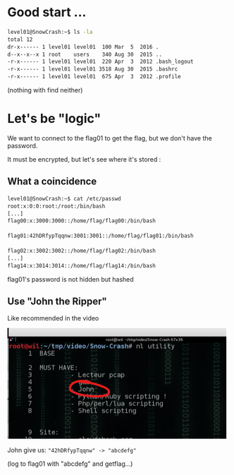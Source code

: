 # Good start ...

```sh
level01@SnowCrash:~$ ls -la
total 12
dr-x------ 1 level01 level01  100 Mar  5  2016 .
d--x--x--x 1 root    users    340 Aug 30  2015 ..
-r-x------ 1 level01 level01  220 Apr  3  2012 .bash_logout
-r-x------ 1 level01 level01 3518 Aug 30  2015 .bashrc
-r-x------ 1 level01 level01  675 Apr  3  2012 .profile
```
(nothing with find neither)


# Let's be "logic"

We want to connect to the flag01 to get the flag, but we don't have the password.

It must be encrypted, but let's see where it's stored :

## What a coincidence

```sh
level01@SnowCrash:~$ cat /etc/passwd
root:x:0:0:root:/root:/bin/bash
[...]
flag00:x:3000:3000::/home/flag/flag00:/bin/bash

flag01:42hDRfypTqqnw:3001:3001::/home/flag/flag01:/bin/bash

flag02:x:3002:3002::/home/flag/flag02:/bin/bash
[...]
flag14:x:3014:3014::/home/flag/flag14:/bin/bash
```

flag01's password is not hidden but hashed

## Use "John the Ripper"

Like recommended in the video

![john](./john.png)

John give us: `"42hDRfypTqqnw" -> "abcdefg"`

(log to flag01 with "abcdefg" and getflag...)
